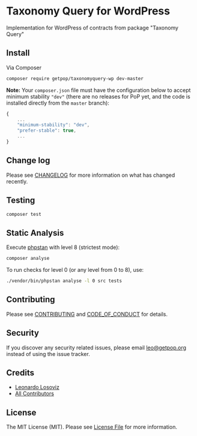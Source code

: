 # Taxonomy Query for WordPress

<!--
[![Latest Version on Packagist][ico-version]][link-packagist]
[![Software License][ico-license]](LICENSE.md)
[![Build Status][ico-travis]][link-travis]
[![Coverage Status][ico-scrutinizer]][link-scrutinizer]
[![Quality Score][ico-code-quality]][link-code-quality]
[![Total Downloads][ico-downloads]][link-downloads]
-->

Implementation for WordPress of contracts from package "Taxonomy Query"

## Install

Via Composer

``` bash
composer require getpop/taxonomyquery-wp dev-master
```

**Note:** Your `composer.json` file must have the configuration below to accept minimum stability `"dev"` (there are no releases for PoP yet, and the code is installed directly from the `master` branch):

```javascript
{
    ...
    "minimum-stability": "dev",
    "prefer-stable": true,
    ...
}
```

<!--
## Usage

``` php
```
-->

## Change log

Please see [CHANGELOG](CHANGELOG.md) for more information on what has changed recently.

## Testing

``` bash
composer test
```

## Static Analysis

Execute [phpstan](https://github.com/phpstan/phpstan) with level 8 (strictest mode):

``` bash
composer analyse
```

To run checks for level 0 (or any level from 0 to 8), use:

``` bash
./vendor/bin/phpstan analyse -l 0 src tests
```

## Contributing

Please see [CONTRIBUTING](CONTRIBUTING.md) and [CODE_OF_CONDUCT](CODE_OF_CONDUCT.md) for details.

## Security

If you discover any security related issues, please email leo@getpop.org instead of using the issue tracker.

## Credits

- [Leonardo Losoviz][link-author]
- [All Contributors][link-contributors]

## License

The MIT License (MIT). Please see [License File](LICENSE.md) for more information.

[ico-version]: https://img.shields.io/packagist/v/getpop/taxonomyquery-wp.svg?style=flat-square
[ico-license]: https://img.shields.io/badge/license-MIT-brightgreen.svg?style=flat-square
[ico-travis]: https://img.shields.io/travis/getpop/taxonomyquery-wp/master.svg?style=flat-square
[ico-scrutinizer]: https://img.shields.io/scrutinizer/coverage/g/getpop/taxonomyquery-wp.svg?style=flat-square
[ico-code-quality]: https://img.shields.io/scrutinizer/g/getpop/taxonomyquery-wp.svg?style=flat-square
[ico-downloads]: https://img.shields.io/packagist/dt/getpop/taxonomyquery-wp.svg?style=flat-square

[link-packagist]: https://packagist.org/packages/getpop/taxonomyquery-wp
[link-travis]: https://travis-ci.org/getpop/taxonomyquery-wp
[link-scrutinizer]: https://scrutinizer-ci.com/g/getpop/taxonomyquery-wp/code-structure
[link-code-quality]: https://scrutinizer-ci.com/g/getpop/taxonomyquery-wp
[link-downloads]: https://packagist.org/packages/getpop/taxonomyquery-wp
[link-author]: https://github.com/leoloso
[link-contributors]: ../../contributors
